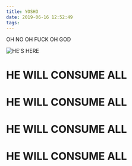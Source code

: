 ```yaml
---
title: YOSHO
date: 2019-06-16 12:52:49
tags:
---
```

OH NO OH FUCK OH GOD

![HE'S HERE](https://www.shitpostbot.com/img/sourceimages/fat-yosho-5914f72d7fe98.jpeg)

# HE WILL CONSUME ALL  

# HE WILL CONSUME ALL  

# HE WILL CONSUME ALL  

# HE WILL CONSUME ALL  
